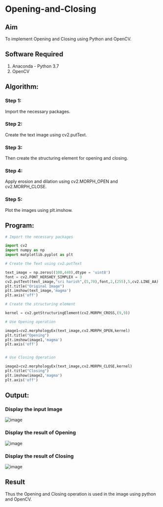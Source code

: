 # Opening-and-Closing

## Aim
To implement Opening and Closing using Python and OpenCV.

## Software Required
1. Anaconda - Python 3.7
2. OpenCV
## Algorithm:
### Step 1:
Import the necessary packages.

### Step 2:
Create the text image using cv2.putText.

### Step 3:
Then create the structuring element for opening and closing.

### Step 4:
Apply erosion and dilation using cv2.MORPH_OPEN and cv2.MORPH_CLOSE.

### Step 5:
Plot the images using plt.imshow.

## Program:

``` Python
# Import the necessary packages

import cv2
import numpy as np
import matplotlib.pyplot as plt

# Create the Text using cv2.putText

text_image = np.zeros((100,440),dtype = 'uint8')
font = cv2.FONT_HERSHEY_SIMPLEX = 3
cv2.putText(text_image,"sri harish",(5,70),font,2,(255),5,cv2.LINE_AA)
plt.title("Original Image")
plt.imshow(text_image,'magma')
plt.axis('off')

# Create the structuring element

kernel = cv2.getStructuringElement(cv2.MORPH_CROSS,(9,9))

# Use Opening operation

image1=cv2.morphologyEx(text_image,cv2.MORPH_OPEN,kernel)
plt.title("Opening")
plt.imshow(image1,'magma')
plt.axis('off')


# Use Closing Operation

image2=cv2.morphologyEx(text_image,cv2.MORPH_CLOSE,kernel)
plt.title("Closing")
plt.imshow(image2,'magma')
plt.axis('off')

```
## Output:

### Display the input Image
![image](https://user-images.githubusercontent.com/75241366/170996226-ee464309-6f88-4810-ba4b-871d6af07c14.png)


### Display the result of Opening
![image](https://user-images.githubusercontent.com/75241366/170996293-c1577de3-ac5b-4798-add7-820ec0894fc9.png)

### Display the result of Closing
![image](https://user-images.githubusercontent.com/75241366/170996391-d3292f99-7a95-4dab-b02e-7bc66ecef471.png)

## Result
Thus the Opening and Closing operation is used in the image using python and OpenCV.
